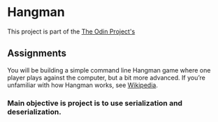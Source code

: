 # Hangman

This project is part of the [The Odin Project's](https://www.theodinproject.com/paths/full-stack-ruby-on-rails/courses/ruby-programming/lessons/hangman)

## Assignments

You will be building a simple command line Hangman game where one player plays against the computer, but a bit more advanced. If you’re unfamiliar with how Hangman works, see [Wikipedia](<https://en.wikipedia.org/wiki/Hangman_(game)>).

### Main objective is project is to use serialization and deserialization.
